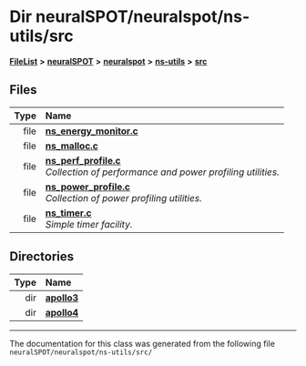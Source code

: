 

# Dir neuralSPOT/neuralspot/ns-utils/src



[**FileList**](files.md) **>** [**neuralSPOT**](dir_75594cce7c7773aa3cb253214bf56510.md) **>** [**neuralspot**](dir_b737d82f35ec218ac5a7ef4105db9c0e.md) **>** [**ns-utils**](dir_8caed56d1b8d43fb57ec0577c38aa59e.md) **>** [**src**](dir_5922fa0bec7bd191dd0e3ff5da447491.md)












## Files

| Type | Name |
| ---: | :--- |
| file | [**ns\_energy\_monitor.c**](ns__energy__monitor_8c.md) <br> |
| file | [**ns\_malloc.c**](ns__malloc_8c.md) <br> |
| file | [**ns\_perf\_profile.c**](ns__perf__profile_8c.md) <br>_Collection of performance and power profiling utilities._  |
| file | [**ns\_power\_profile.c**](ns__power__profile_8c.md) <br>_Collection of power profiling utilities._  |
| file | [**ns\_timer.c**](ns__timer_8c.md) <br>_Simple timer facility._  |


## Directories

| Type | Name |
| ---: | :--- |
| dir | [**apollo3**](dir_707bd67c77e0cdcc384b3fcaae8a053a.md) <br> |
| dir | [**apollo4**](dir_f4b6e016fb89d71f6ddac0c53471985d.md) <br> |

























































------------------------------
The documentation for this class was generated from the following file `neuralSPOT/neuralspot/ns-utils/src/`

